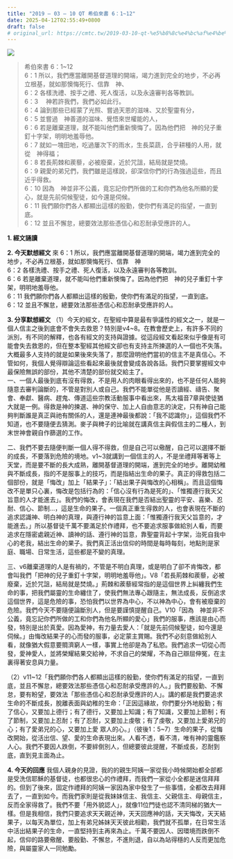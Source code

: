 ```yaml
---
title: "2019 – 03 – 10 QT 希伯來書 6：1~12"
date: 2025-04-12T02:55:49+0800
draft: false
# original_url: https://cmtc.tw/2019-03-10-qt-%e5%b8%8c%e4%bc%af%e4%be%86%e6%9b%b8-6%ef%bc%9a112
---
```


![](/images/qt.jpg)
> 希伯來書 6：1\~12  
> 6：1 所以，我們應當離開基督道理的開端，竭力進到完全的地步，不必再立根基，就如那懊悔死行、信靠　神、  
> 6：2 各樣洗禮、按手之禮、死人復活，以及永遠審判各等教訓。  
> 6：3 　神若許我們，我們必如此行。  
> 6：4 論到那些已經蒙了光照、嘗過天恩的滋味、又於聖靈有分，  
> 6：5 並嘗過　神善道的滋味、覺悟來世權能的人，  
> 6：6 若是離棄道理，就不能叫他們重新懊悔了。因為他們把　神的兒子重釘十字架，明明地羞辱他。  
> 6：7 就如一塊田地，吃過屢次下的雨水，生長菜蔬，合乎耕種的人用，就從　神得福；  
> 6：8 若長荊棘和蒺藜，必被廢棄，近於咒詛，結局就是焚燒。  
> 6：9 親愛的弟兄們，我們雖是這樣說，卻深信你們的行為強過這些，而且近乎得救。  
> 6：10 因為　神並非不公義，竟忘記你們所做的工和你們為他名所顯的愛心，就是先前伺候聖徒，如今還是伺候。  
> 6：11 我們願你們各人都顯出這樣的殷勤，使你們有滿足的指望，一直到底。  
> 6：12 並且不懈怠，總要效法那些憑信心和忍耐承受應許的人。

**1. 經文誦讀**

**2.  今天默想經文**
來 6：1 所以，我們應當離開基督道理的開端，竭力進到完全的地步，不必再立根基，就如那懊悔死行、信靠　神  
6：2 各樣洗禮、按手之禮、死人復活，以及永遠審判各等教訓。  
6：6 若是離棄道理，就不能叫他們重新懊悔了。因為他們把　神的兒子重釘十字架，明明地羞辱他。  
6：11 我們願你們各人都顯出這樣的殷勤，使你們有滿足的指望，一直到底。  
6：12 並且不懈怠，總要效法那些憑信心和忍耐承受應許的人。

**3. 分享默想經文**
（1）今天的經文，在聖經中算是最有爭議性的經文之一，就是一個人信主之後到底會不會失去救恩？特別是v4\~8。在教會歷史上，有許多不同的派別，有不同的解釋，也各有經文的支持與證據。從這段經文看起來似乎像是有可能會失去救恩的，但在整本聖經其他經文卻也有支持主所揀選的人一個也不失落。大概最多人支持的就是如果後來失落了，那麼證明他們當初的信主不是真信心。不管如何，我個人覺得辯論這些看起來最後就會變成各說各話。我們只要掌握經文中最保險無誤的部份，其他不清楚的部份就交給主了。  
一、一個人最後到底有沒有得救，不是用人的肉眼看得出來的，也不是任何人能夠隨意去審判論斷的，不管是對別人或自己。我們不能單從他是否讀經、禱告、聚會、奉獻、醫病、趕鬼、傳道這些宗教活動服事中看出來，馬太福音7章與使徒猶大就是一例。得救是神的揀選、神的保守、加上人自由意志的決定，只有神自己能夠判斷誰是真正與祂有關係的人，還是連神最後都說：「我不認識你」，這個我們不知道，也不要隨便去猜測。麥子與稗子的比喻就在講真信主與假信主的二種人，到末世神會親自作篩選的工作。

二、我們不要去隨便判斷一個人得不得救，但是自己可以儆醒，自己可以選擇不斷的成長，不要落到危險的境地。v1\~3就講到一個信主的人，不是坐禮拜等著等上天堂，而是要不斷的長大成熟，離開基督道理的開端，進到完全的地步。離開幼稚與不斷成長，指的不是服事上的技巧，而是指結出生命的果子。真正的得救包括二個部份，就是「悔改」加上「結果子」：「結出果子與悔改的心相稱」。而且這個悔改不是單只心裏，悔改是包括行為的：「信心沒有行為是死的」、「惟獨遵行我天父旨意的人才能進去」。我們的悔改，會表現在我們是否結出聖靈的平安、喜樂、忍耐、信心、節制…，這是生命的果子。一個真正重生得救的人，也會表現在不斷的追求認識神、明白神的真理，與遵行神的旨意上面：「惟獨遵行我天父旨意的，才能進去。」所以基督徒千萬不要滿足於作禮拜，也不要追求服事做給別人看，而要追求在隱密處親近神、讀神的話、遵行神的旨意，靠聖靈背起十字架，治死自我中心的老我，結出生命的果子。我們真正活出信仰的時間是每時每刻，地點則是家庭、職場、日常生活，這些都是不變的真理。

三、v6離棄道理的人是有禍的，不管是不明白真理，或是明白了卻不肯悔改，都會叫我們「把神的兒子重釘十字架，明明地羞辱他」。V8「若長荊棘和蒺藜，必被廢棄，近於咒詛，結局就是焚燒。」荊棘和蒺藜經常指的是這個世界上糾纏我們生命的事，把我們屬靈的生命纏住了，使我們無法專心跟隨主，無法成長，反倒追求這個世界，這是危險的事，恐怕我們以世界為中心，不以神為中心，會有被廢棄的危險。我們今天不要隨便論斷別人，但是要謹慎提醒自己。V10「因為　神並非不公義，竟忘記你們所做的工和你們為他名所顯的愛心」我們的服事，應該是由心而發，特別是出於真愛。因為愛神，有力量去愛人：「就是先前伺候聖徒，如今還是伺候。」由悔改結果子的心而發的服事，必定蒙主賞賜。我們不必刻意做給別人看，就像猶大假意要賙濟窮人一樣，事實上他卻是為了私慾。我們追求一切從心而發，愛神愛人，並將榮耀結果交給神，不求自己的榮耀，不為自己辯屈伸冤，在主裏得著安息與力量。

（2）v11\~12「我們願你們各人都顯出這樣的殷勤，使你們有滿足的指望，一直到底，並且不懈怠，總要效法那些憑信心和忍耐承受應許的人。」我們要殷勤、不懈怠，要有盼望，要效法「那些憑信心和忍耐承受應許的人」。講的都是我們要追求生命的不斷成長，脫離表面與幼稚的生命：「正因這緣故，你們要分外地殷勤；有了信心，又要加上德行；有了德行，又要加上知識；有了知識，又要加上節制；有了節制，又要加上忍耐；有了忍耐，又要加上虔敬；有了虔敬，又要加上愛弟兄的心；有了愛弟兄的心，又要加上愛 眾人的心。」（彼後1：5\~7）生命的果子，從悔改開始，從活出信、望、愛的生命表現出來。人看不透，看不清，唯有神的靈鑑察人心。我們不要因人跌倒，不要絆倒別人，但總要彼此提醒，不斷成長，忍耐到底，直到見主面為止。

**4. 今天的回應**
我個人親身的見證，我的的親生阿姨一家從我小時候開始都全部都是受洗信耶穌的基督徒，也都很忠心的作禮拜，而我們一家從小全都是迷信拜拜的。但到了後來，固定作禮拜的阿姨一家因為家中發生了一些事情，全都改去拜拜去了，一直到如今。而我們家則是從我妹妹信主、我信主、父親信主、母親信主，反而全家得救了。我們不要「用外貌認人」，就像11位門徒也認不清同梯的猶大一樣。但是我相信，我們只要追求天天親近神，天天回應神的話，天天悔改，天天結果子，以每天為單位，加上有弟兄姊妹天天彼此相勸，我們就不孤單，在日常生活中活出結果子的生命，一直堅持到主再來為止。千萬不要因人、因環境而跌倒不起，信仰的路要儆醒、要殷勤、不懈怠，不進則退，自以為站得穩的人反而更加危險，與屬靈家人一同勉勵。
